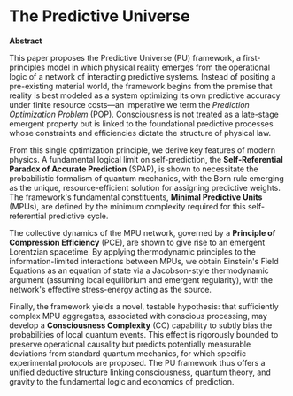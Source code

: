 # The Predictive Universe

**Abstract**

This paper proposes the Predictive Universe (PU) framework, a first-principles model in which physical reality emerges from the operational logic of a network of interacting predictive systems. Instead of positing a pre-existing material world, the framework begins from the premise that reality is best modeled as a system optimizing its own predictive accuracy under finite resource costs—an imperative we term the *Prediction Optimization Problem* (POP). Consciousness is not treated as a late-stage emergent property but is linked to the foundational predictive processes whose constraints and efficiencies dictate the structure of physical law.

From this single optimization principle, we derive key features of modern physics. A fundamental logical limit on self-prediction, the **Self-Referential Paradox of Accurate Prediction** (SPAP), is shown to necessitate the probabilistic formalism of quantum mechanics, with the Born rule emerging as the unique, resource-efficient solution for assigning predictive weights. The framework's fundamental constituents, **Minimal Predictive Units** (MPUs), are defined by the minimum complexity required for this self-referential predictive cycle.

The collective dynamics of the MPU network, governed by a **Principle of Compression Efficiency** (PCE), are shown to give rise to an emergent Lorentzian spacetime. By applying thermodynamic principles to the information-limited interactions between MPUs, we obtain Einstein's Field Equations as an equation of state via a Jacobson-style thermodynamic argument (assuming local equilibrium and emergent regularity), with the network's effective stress-energy acting as the source.

Finally, the framework yields a novel, testable hypothesis: that sufficiently complex MPU aggregates, associated with conscious processing, may develop a **Consciousness Complexity** (CC) capability to subtly bias the probabilities of local quantum events. This effect is rigorously bounded to preserve operational causality but predicts potentially measurable deviations from standard quantum mechanics, for which specific experimental protocols are proposed. The PU framework thus offers a unified deductive structure linking consciousness, quantum theory, and gravity to the fundamental logic and economics of prediction.


